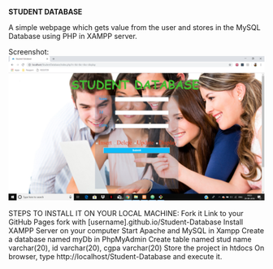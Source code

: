 **STUDENT DATABASE**


A simple webpage which gets value from the user and stores in the MySQL Database using PHP in
XAMPP server.

Screenshot:
![Alt text](/PhpProject.png?raw=true "Front page")


STEPS TO INSTALL IT ON YOUR LOCAL MACHINE:
 Fork it
 Link to your GitHub Pages fork with [username].github.io/Student-Database
 Install XAMPP Server on your computer
 Start Apache and MySQL in Xampp
 Create a database named myDb in PhpMyAdmin
 Create table named stud name varchar(20), id varchar(20), cgpa varchar(20)
 Store the project in htdocs
 On browser, type http://localhost/Student-Database and execute it.

